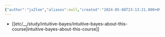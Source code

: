 ```yaml
---
{"author":"jx2lee","aliases":null,"created":"2024-05-08T23:13:21.000+09:00","last-updated":"2024-05-08 23:13","tags":["bayes","study"],"dg-publish":true,"dg-home-link":true,"dg-show-local-graph":true,"dg-show-backlinks":true,"dg-show-toc":false,"dg-show-inline-title":true,"dg-show-file-tree":false,"dg-enable-search":true,"dg-link-preview":true,"dg-show-tags":true,"dg-pass-frontmatter":false,"permalink":"/etc/__/study/intuitive-bayes/__overview/","dgHomeLink":true,"dgShowBacklinks":true,"dgShowLocalGraph":true,"dgShowInlineTitle":true,"dgEnableSearch":true,"dgLinkPreview":true,"dgShowTags":true,"dgPassFrontmatter":true,"noteIcon":""}
---
```



- [[etc/__/study/intuitive-bayes/intuitive-bayes-about-this-course\|intuitive-bayes-about-this-course]]